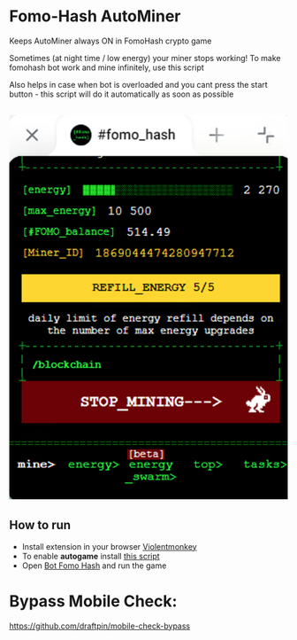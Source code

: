 # Fomo-Hash AutoMiner
Keeps AutoMiner always ON in FomoHash crypto game

Sometimes (at night time / low energy) your miner stops working! To make fomohash bot work and mine infinitely, use this script

Also helps in case when bot is overloaded and you cant press the start button - this script will do it automatically as soon as possible

## ![Result](result.png)

## How to run
- Install extension in your browser [Violentmonkey](https://chromewebstore.google.com/detail/violentmonkey/jinjaccalgkegednnccohejagnlnfdag?hl=be)
- To enable **autogame** install [this script](https://github.com/draftpin/fomo-hash/raw/main/fomohash-automine.user.js)
- Open [Bot Fomo Hash](https://web.telegram.org/k/#?tgaddr=tg%3A%2F%2Fresolve%3Fdomain%3Dfomohash_bot%26app%3Dstart%26startapp%3Dref_LAIDOCYP) and run the game

# Bypass Mobile Check:
https://github.com/draftpin/mobile-check-bypass
